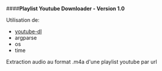 ####**Playlist Youtube Downloader - Version 1.0**

Utilisation de:
- [youtube-dl](http://rg3.github.io/youtube-dl/)
- argparse
- os
- time

Extraction audio au format .m4a d'une playlist youtube par url
